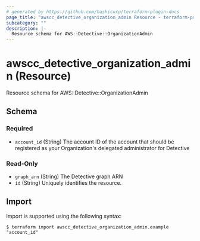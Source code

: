 ```yaml
---
# generated by https://github.com/hashicorp/terraform-plugin-docs
page_title: "awscc_detective_organization_admin Resource - terraform-provider-awscc"
subcategory: ""
description: |-
  Resource schema for AWS::Detective::OrganizationAdmin
---
```


# awscc_detective_organization_admin (Resource)

Resource schema for AWS::Detective::OrganizationAdmin



<!-- schema generated by tfplugindocs -->
## Schema

### Required

- `account_id` (String) The account ID of the account that should be registered as your Organization's delegated administrator for Detective

### Read-Only

- `graph_arn` (String) The Detective graph ARN
- `id` (String) Uniquely identifies the resource.

## Import

Import is supported using the following syntax:

```shell
$ terraform import awscc_detective_organization_admin.example "account_id"
```
